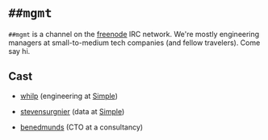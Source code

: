 # `##mgmt`

`##mgmt` is a channel on the [freenode][] IRC network. We're mostly
engineering managers at small-to-medium tech companies (and fellow
travelers). Come say hi.

[freenode]: https://freenode.net/

## Cast

- [whilp][] (engineering at [Simple][])

[whilp]:   https://twitter.com/whilp
[simple]:  https://simple.com/

- [stevensurgnier][] (data at [Simple][])

[stevensurgnier]:   https://twitter.com/stevensurgnier

- [benedmunds][] (CTO at a consultancy)

[benedmunds]:   https://twitter.com/benedmunds
